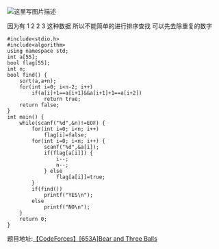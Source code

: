 ![这里写图片描述](http://img.blog.csdn.net/20160407221503924)

因为有
1 2 2 3
这种数据
所以不能简单的进行排序查找
可以先去除重复的数字

```
#include<stdio.h>
#include<algorithm>
using namespace std;
int a[55];
bool flag[55];
int n;
bool find() {
	sort(a,a+n);
	for(int i=0; i<n-2; i++)
		if(a[i]+1==a[i+1]&&a[i+1]+1==a[i+2])
			return true;
	return false;
}
int main() {
	while(scanf("%d",&n)!=EOF) {
		for(int i=0; i<n; i++)
			flag[i]=false;
		for(int i=0; i<n; i++) {
			scanf("%d",&a[i]);
			if(flag[a[i]]) {
				i--;
				n--;
			} else
				flag[a[i]]=true;
		}
		if(find())
			printf("YES\n");
		else
			printf("NO\n");
	}
	return 0;
}
```

题目地址:[【CodeForces】[653A]Bear and Three Balls](http://codeforces.com/problemset/problem/653/A)
